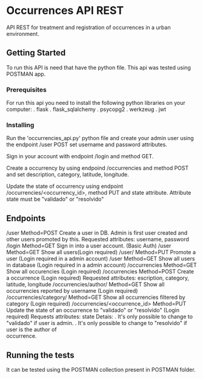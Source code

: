 # Occurrences API REST
API REST for treatment and registration of occurrences in a urban environment.

## Getting Started

To run this API is need that have the python file. This api was tested using POSTMAN app.

### Prerequisites

For run this api you need to install the following python libraries on your computer:
. flask 
. flask_sqlalchemy
. psycopg2
. werkzeug
. jwt



### Installing

Run the 'occurrencies_api.py' python file and create your admin user using the endpoint /user POST set username and password attributes. 

Sign in your account with endpoint /login and method GET.

Create a occurrency by using endpoind /occurrencies and method POST and set description, category, latitude, longitude.

Update the state of occurrency using endpoint /occurrencies/<occurrency_id>, method PUT and state attribute. Attribute state must be "validado" or "resolvido"



## Endpoints

/user                              Method=POST Create a user in DB. Admin is first user created and other users promoted by
                                               this.
                                               Requested attributes: username, password
/login                             Method=GET  Sign in into a user account. (Basic Auth)
/user                              Method=GET  Show all users(Login required)
/user/<username>                   Method=PUT  Promote a user <username> (Login required in a admin account)
/user                              Method=GET  Show all users in database (Login required in a admin account)
/occurrencies                      Method=GET  Show all occurencies  (Login required)
/occurrencies                      Method=POST Create a occurrence (Login required)
                                               Requested attributes: escription, category, latitude, longitude
/occurrencies/author/<username>    Method=GET  Show all occurrencies reported by username (Login required)
/occurrencies/category/<category>  Method=GET  Show all occurrencies filtered by category (Login required)
/occurrencies/<occurrence_id>      Method=PUT  Update the state of an occurrence to "validado" or "resolvido"
                                               (Login required)
                                               Requests attributes: state
                                               Detais: 
                                               . It's only possible to change to "validado" if user is admin.
                                               . It's only possible to change to "resolvido" if user is the author of     
                                               occurrence.

## Running the tests

It can be tested using the POSTMAN collection present in POSTMAN folder.


